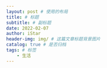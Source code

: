 ```yaml
---
layout: post # 使用的布局
title: # 标题
subtitle: # 副标题
date: 2022-02-07
author: iStar
header-img: img/ # 这篇文章标题背景图片
catalog: true # 是否归档
tags: # 标签
    - 生活
---
```

